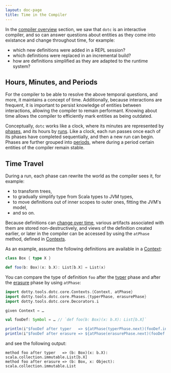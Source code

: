 ```yaml
---
layout: doc-page
title: Time in the Compiler
---
```


In the [compiler overview](lifecycle.md) section, we saw that `dotc` is an interactive compiler,
and so can answer questions about entities as they come into existance and change throughout time,
for example:
- which new definitions were added in a REPL session?
- which definitions were replaced in an incremental build?
- how are definitions simplified as they are adapted to the runtime system?

## Hours, Minutes, and Periods

For the compiler to be able to resolve the above temporal questions, and more, it maintains
a concept of time. Additionally, because interactions are frequent, it is important to
persist knowledge of entities between interactions, allowing the compiler to remain performant.
Knowing about time allows the compiler to efficiently mark entities as being outdated.

Conceptually, `dotc` works like a clock, where its minutes are represented by [phases](phases.md),
and its hours by [runs]. Like a clock, each run passes once each of its phases have completed
sequentially, and then a new run can begin. Phases are further grouped into [periods], where
during a period certain entities of the compiler remain stable.

## Time Travel

During a run, each phase can rewrite the world as the compiler sees it, for example:
- to transform trees,
- to gradually simplify type from Scala types to JVM types,
- to move definitions out of inner scopes to outer ones, fitting the JVM's model,
- and so on.

Because definitions can [change over time](symbols.md#definitions-are-dynamic), various artifacts associated with them
are stored non-destructively, and views of the definition created earlier, or later
in the compiler can be accessed by using the `atPhase` method, defined in [Contexts].

As an example, assume the following definitions are available in a [Context](context.md):
```scala
class Box { type X }

def foo(b: Box)(x: b.X): List[b.X] = List(x)
```

You can compare the type of definition `foo` after the [typer] phase and after the [erasure] phase
by using `atPhase`:
```scala
import dotty.tools.dotc.core.Contexts.{Context, atPhase}
import dotty.tools.dotc.core.Phases.{typerPhase, erasurePhase}
import dotty.tools.dotc.core.Decorators.i

given Context = …

val fooDef: Symbol = … // `def foo(b: Box)(x: b.X): List[b.X]`

println(i"$fooDef after typer   => ${atPhase(typerPhase.next)(fooDef.info)}")
println(i"$fooDef after erasure => ${atPhase(erasurePhase.next)(fooDef.info)}")
```
and see the following output:
```
method foo after typer   => (b: Box)(x: b.X): scala.collection.immutable.List[b.X]
method foo after erasure => (b: Box, x: Object): scala.collection.immutable.List
```

[runs]: https://github.com/scala/scala3/blob/a527f3b1e49c0d48148ccfb2eb52e3302fc4a349/compiler/src/dotty/tools/dotc/Run.scala
[periods]: https://github.com/scala/scala3/blob/a527f3b1e49c0d48148ccfb2eb52e3302fc4a349/compiler/src/dotty/tools/dotc/core/Periods.scala
[Contexts]: https://github.com/scala/scala3/blob/master/compiler/src/dotty/tools/dotc/core/Contexts.scala
[typer]: https://github.com/scala/scala3/blob/master/compiler/src/dotty/tools/dotc/typer/TyperPhase.scala
[erasure]: https://github.com/scala/scala3/blob/master/compiler/src/dotty/tools/dotc/transform/Erasure.scala
